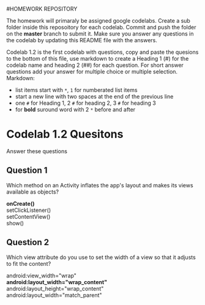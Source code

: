 #HOMEWORK REPOSITORY

The homework will primaraly be assigned google codelabs. Create a sub folder inside this reposoitory for each codelab. Commit and push the folder on the **master** branch to submit it. Make sure you answer any questions in the codelab by updating this README file with the answers. 

Codelab 1.2 is the first codelab with questions, copy and paste the quesions to the bottom of this file, use markdown to create a Heading 1 (#) for the codelab name and heading 2 (##) for each question. For short answer questions add your answer for multiple choice or multiple selection.   
Markdown: 
* list items start with `*`, `1` for numberated list items    
* start a new line with two spaces at the end of the previous line  
* one `#` for Heading 1, 2 `#` for heading 2, 3 `#` for heading 3  
* for **bold** suround word with 2 `*` before and after  

# Codelab 1.2 Quesitons
Answer these questions

## Question 1
Which method on an Activity inflates the app's layout and makes its views available as objects?

**onCreate()**     
setClickListener()   
setContentView()   
show()   


## Question 2
Which view attribute do you use to set the width of a view so that it adjusts to fit the content?

android:view_width="wrap"  
**android:layout_width="wrap_content"**  
android:layout_height="wrap_content"  
android:layout_width="match_parent"  
